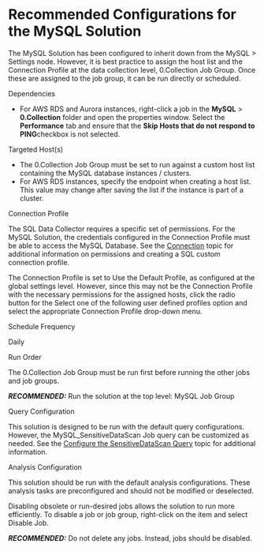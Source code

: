 # Recommended Configurations for the MySQL Solution

The MySQL Solution has been configured to inherit down from the MySQL > Settings node. However, it
is best practice to assign the host list and the Connection Profile at the data collection level,
0.Collection Job Group. Once these are assigned to the job group, it can be run directly or
scheduled.

Dependencies

- For AWS RDS and Aurora instances, right-click a job in the **MySQL** > **0.Collection** folder and
  open the properties window. Select the **Performance** tab and ensure that the **Skip Hosts that
  do not respond to PING**checkbox is not selected.

Targeted Host(s)

- The 0.Collection Job Group must be set to run against a custom host list containing the
  MySQL database instances / clusters.
- For AWS RDS instances, specify the endpoint when creating a host list. This value may change after
  saving the list if the instance is part of a cluster.

Connection Profile

The SQL Data Collector requires a specific set of permissions. For the MySQL Solution, the
credentials configured in the Connection Profile must be able to access the MySQL Database. See the
[Connection](/docs/accessanalyzer/12.0/administration/settings/connection/overview.md) topic for additional information on
permissions and creating a SQL custom connection profile.

The Connection Profile is set to Use the Default Profile, as configured at the global settings
level. However, since this may not be the Connection Profile with the necessary permissions for the
assigned hosts, click the radio button for the Select one of the following user defined profiles
option and select the appropriate Connection Profile drop-down menu.

Schedule Frequency

Daily

Run Order

The 0.Collection Job Group must be run first before running the other jobs and job groups.

**_RECOMMENDED:_** Run the solution at the top level: MySQL Job Group

Query Configuration

This solution is designed to be run with the default query configurations. However, the
MySQL_SensitiveDataScan Job query can be customized as needed. See the
[Configure the SensitiveDataScan Query](/docs/accessanalyzer/12.0/solutions/databases/mysql/collection/mysql_sensitivedatascan.md#configure-the-sensitivedatascan-query)
topic for additional information.

Analysis Configuration

This solution should be run with the default analysis configurations. These analysis tasks are
preconfigured and should not be modified or deselected.

Disabling obsolete or run-desired jobs allows the solution to run more efficiently. To disable a job
or job group, right-click on the item and select Disable Job.

**_RECOMMENDED:_** Do not delete any jobs. Instead, jobs should be disabled.
